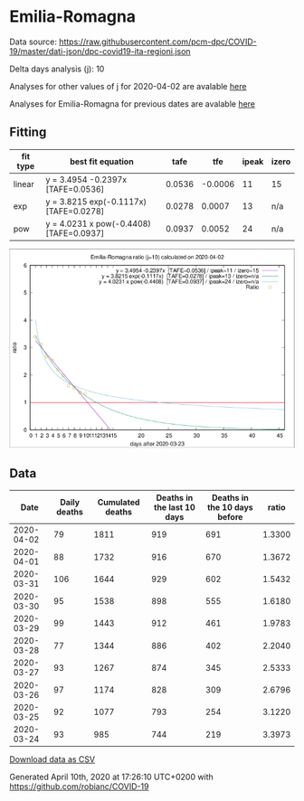 # Emilia-Romagna

Data source: https://raw.githubusercontent.com/pcm-dpc/COVID-19/master/dati-json/dpc-covid19-ita-regioni.json

Delta days analysis (j): 10

Analyses for other values of j for 2020-04-02 are avalable [here](../README.md)

Analyses for Emilia-Romagna for previous dates are avalable [here](../../README.md)

## Fitting 
|fit type|best fit equation|tafe|tfe|ipeak|izero|
|-------|-----|--------|------|---|---|
|linear|y = 3.4954 -0.2397x  [TAFE=0.0536]|0.0536|-0.0006|11|15|
|exp|y = 3.8215 exp(-0.1117x)  [TAFE=0.0278]|0.0278|0.0007|13|n/a|
|pow|y = 4.0231 x pow(-0.4408)  [TAFE=0.0937]|0.0937|0.0052|24|n/a|

![Plot](COVID-19_emilia-romagna_j10_2020-04-02.png)

## Data
|Date|Daily deaths|Cumulated deaths|Deaths in the last 10 days|Deaths in the 10 days before|ratio|
|----|----------|-----------|-------|--------------------|-----|
|2020-04-02|79|1811|919|691|1.3300|
|2020-04-01|88|1732|916|670|1.3672|
|2020-03-31|106|1644|929|602|1.5432|
|2020-03-30|95|1538|898|555|1.6180|
|2020-03-29|99|1443|912|461|1.9783|
|2020-03-28|77|1344|886|402|2.2040|
|2020-03-27|93|1267|874|345|2.5333|
|2020-03-26|97|1174|828|309|2.6796|
|2020-03-25|92|1077|793|254|3.1220|
|2020-03-24|93|985|744|219|3.3973|

[Download data as CSV](COVID-19_emilia-romagna_j10_2020-04-02.csv)

Generated April 10th, 2020 at 17:26:10 UTC+0200 with https://github.com/robianc/COVID-19
